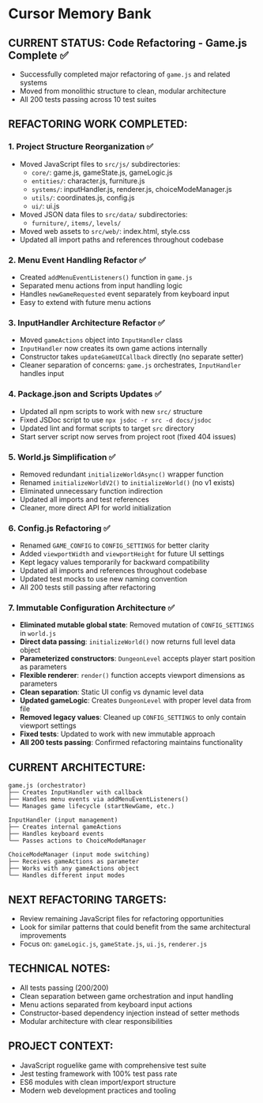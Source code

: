 # Cursor Memory Bank

## CURRENT STATUS: Code Refactoring - Game.js Complete ✅
- Successfully completed major refactoring of `game.js` and related systems
- Moved from monolithic structure to clean, modular architecture
- All 200 tests passing across 10 test suites

## REFACTORING WORK COMPLETED:

### 1. Project Structure Reorganization ✅
- Moved JavaScript files to `src/js/` subdirectories:
  - `core/`: game.js, gameState.js, gameLogic.js
  - `entities/`: character.js, furniture.js
  - `systems/`: inputHandler.js, renderer.js, choiceModeManager.js
  - `utils/`: coordinates.js, config.js
  - `ui/`: ui.js
- Moved JSON data files to `src/data/` subdirectories:
  - `furniture/`, `items/`, `levels/`
- Moved web assets to `src/web/`: index.html, style.css
- Updated all import paths and references throughout codebase

### 2. Menu Event Handling Refactor ✅
- Created `addMenuEventListeners()` function in `game.js`
- Separated menu actions from input handling logic
- Handles `newGameRequested` event separately from keyboard input
- Easy to extend with future menu actions

### 3. InputHandler Architecture Refactor ✅
- Moved `gameActions` object into `InputHandler` class
- `InputHandler` now creates its own game actions internally
- Constructor takes `updateGameUICallback` directly (no separate setter)
- Cleaner separation of concerns: `game.js` orchestrates, `InputHandler` handles input

### 4. Package.json and Scripts Updates ✅
- Updated all npm scripts to work with new `src/` structure
- Fixed JSDoc script to use `npx jsdoc -r src -d docs/jsdoc`
- Updated lint and format scripts to target `src` directory
- Start server script now serves from project root (fixed 404 issues)

### 5. World.js Simplification ✅
- Removed redundant `initializeWorldAsync()` wrapper function
- Renamed `initializeWorldV2()` to `initializeWorld()` (no v1 exists)
- Eliminated unnecessary function indirection
- Updated all imports and test references
- Cleaner, more direct API for world initialization

### 6. Config.js Refactoring ✅
- Renamed `GAME_CONFIG` to `CONFIG_SETTINGS` for better clarity
- Added `viewportWidth` and `viewportHeight` for future UI settings
- Kept legacy values temporarily for backward compatibility
- Updated all imports and references throughout codebase
- Updated test mocks to use new naming convention
- All 200 tests still passing after refactoring

### 7. Immutable Configuration Architecture ✅
- **Eliminated mutable global state**: Removed mutation of `CONFIG_SETTINGS` in `world.js`
- **Direct data passing**: `initializeWorld()` now returns full level data object
- **Parameterized constructors**: `DungeonLevel` accepts player start position as parameters
- **Flexible renderer**: `render()` function accepts viewport dimensions as parameters
- **Clean separation**: Static UI config vs dynamic level data
- **Updated gameLogic**: Creates `DungeonLevel` with proper level data from file
- **Removed legacy values**: Cleaned up `CONFIG_SETTINGS` to only contain viewport settings
- **Fixed tests**: Updated to work with new immutable approach
- **All 200 tests passing**: Confirmed refactoring maintains functionality

## CURRENT ARCHITECTURE:
```
game.js (orchestrator)
├── Creates InputHandler with callback
├── Handles menu events via addMenuEventListeners()
└── Manages game lifecycle (startNewGame, etc.)

InputHandler (input management)
├── Creates internal gameActions
├── Handles keyboard events
└── Passes actions to ChoiceModeManager

ChoiceModeManager (input mode switching)
├── Receives gameActions as parameter
├── Works with any gameActions object
└── Handles different input modes
```

## NEXT REFACTORING TARGETS:
- Review remaining JavaScript files for refactoring opportunities
- Look for similar patterns that could benefit from the same architectural improvements
- Focus on: `gameLogic.js`, `gameState.js`, `ui.js`, `renderer.js`

## TECHNICAL NOTES:
- All tests passing (200/200)
- Clean separation between game orchestration and input handling
- Menu actions separated from keyboard input actions
- Constructor-based dependency injection instead of setter methods
- Modular architecture with clear responsibilities

## PROJECT CONTEXT:
- JavaScript roguelike game with comprehensive test suite
- Jest testing framework with 100% test pass rate
- ES6 modules with clean import/export structure
- Modern web development practices and tooling
